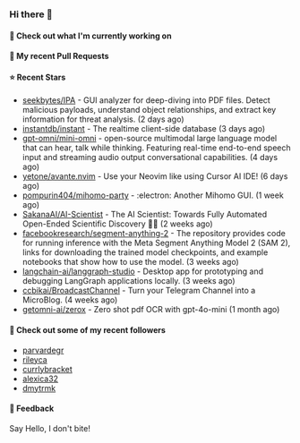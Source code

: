 ### Hi there 👋

#### 👷 Check out what I'm currently working on

#### 🔨 My recent Pull Requests


#### ⭐ Recent Stars

- [seekbytes/IPA](https://github.com/seekbytes/IPA) - GUI analyzer for deep-diving into PDF files. Detect malicious payloads, understand object relationships, and extract key information for threat analysis. (2 days ago)
- [instantdb/instant](https://github.com/instantdb/instant) - The realtime client-side database (3 days ago)
- [gpt-omni/mini-omni](https://github.com/gpt-omni/mini-omni) - open-source multimodal large language model that can hear, talk while thinking. Featuring real-time end-to-end speech input and streaming audio output conversational capabilities.  (4 days ago)
- [yetone/avante.nvim](https://github.com/yetone/avante.nvim) - Use your Neovim like using Cursor AI IDE! (6 days ago)
- [pompurin404/mihomo-party](https://github.com/pompurin404/mihomo-party) - :electron: Another Mihomo GUI.  (1 week ago)
- [SakanaAI/AI-Scientist](https://github.com/SakanaAI/AI-Scientist) - The AI Scientist: Towards Fully Automated Open-Ended Scientific Discovery 🧑‍🔬 (2 weeks ago)
- [facebookresearch/segment-anything-2](https://github.com/facebookresearch/segment-anything-2) - The repository provides code for running inference with the Meta Segment Anything Model 2 (SAM 2), links for downloading the trained model checkpoints, and example notebooks that show how to use the model. (3 weeks ago)
- [langchain-ai/langgraph-studio](https://github.com/langchain-ai/langgraph-studio) - Desktop app for prototyping and debugging LangGraph applications locally. (3 weeks ago)
- [ccbikai/BroadcastChannel](https://github.com/ccbikai/BroadcastChannel) - Turn your Telegram Channel into a MicroBlog. (4 weeks ago)
- [getomni-ai/zerox](https://github.com/getomni-ai/zerox) - Zero shot pdf OCR with gpt-4o-mini (1 month ago)

#### 👯 Check out some of my recent followers

- [parvardegr](https://github.com/parvardegr)
- [rileyca](https://github.com/rileyca)
- [currlybracket](https://github.com/currlybracket)
- [alexica32](https://github.com/alexica32)
- [dmytrmk](https://github.com/dmytrmk)

#### 💬 Feedback

Say Hello, I don't bite!